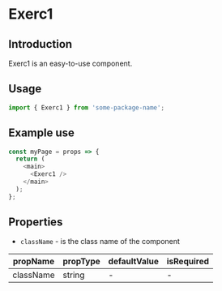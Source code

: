 # Exerc1

<!-- STORY -->

## Introduction

Exerc1 is an easy-to-use component.

## Usage

```javascript
import { Exerc1 } from 'some-package-name';
```

## Example use

```javascript
const myPage = props => {
  return (
    <main>
      <Exerc1 />
    </main>
  );
};
```

## Properties

- `className` - is the class name of the component

| propName  | propType | defaultValue | isRequired |
| --------- | -------- | ------------ | ---------- |
| className | string   | -            | -          |
